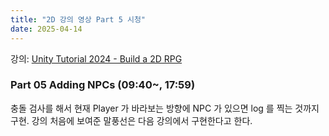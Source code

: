 ```yaml
---
title: "2D 강의 영상 Part 5 시청"
date: 2025-04-14
---
```


강의: [Unity Tutorial 2024 - Build a 2D RPG](https://www.youtube.com/playlist?list=PLy1Xj-4F5G_cytIH8by-bZ9TVj5qKMlZn)

### Part 05 Adding NPCs (09:40~, 17:59)

충돌 검사를 해서 현재 Player 가 바라보는 방향에 NPC 가 있으면 log 를 찍는 것까지 구현. 강의 처음에 보여준 말풍선은 다음 강의에서 구현한다고 한다.
